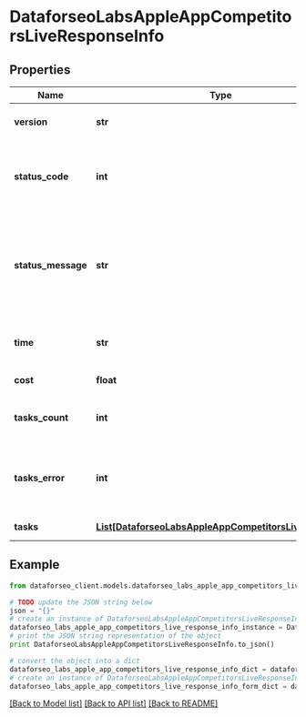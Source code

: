 # DataforseoLabsAppleAppCompetitorsLiveResponseInfo


## Properties

Name | Type | Description | Notes
------------ | ------------- | ------------- | -------------
**version** | **str** | the current version of the API | [optional] 
**status_code** | **int** | general status code you can find the full list of the response codes here | [optional] 
**status_message** | **str** | general informational message you can find the full list of general informational messages here | [optional] 
**time** | **str** | total execution time, seconds | [optional] 
**cost** | **float** | total tasks cost, USD | [optional] 
**tasks_count** | **int** | the number of tasks in the tasks array | [optional] 
**tasks_error** | **int** | the number of tasks in the tasks array returned with an error | [optional] 
**tasks** | [**List[DataforseoLabsAppleAppCompetitorsLiveTaskInfo]**](DataforseoLabsAppleAppCompetitorsLiveTaskInfo.md) | array of tasks | [optional] 

## Example

```python
from dataforseo_client.models.dataforseo_labs_apple_app_competitors_live_response_info import DataforseoLabsAppleAppCompetitorsLiveResponseInfo

# TODO update the JSON string below
json = "{}"
# create an instance of DataforseoLabsAppleAppCompetitorsLiveResponseInfo from a JSON string
dataforseo_labs_apple_app_competitors_live_response_info_instance = DataforseoLabsAppleAppCompetitorsLiveResponseInfo.from_json(json)
# print the JSON string representation of the object
print DataforseoLabsAppleAppCompetitorsLiveResponseInfo.to_json()

# convert the object into a dict
dataforseo_labs_apple_app_competitors_live_response_info_dict = dataforseo_labs_apple_app_competitors_live_response_info_instance.to_dict()
# create an instance of DataforseoLabsAppleAppCompetitorsLiveResponseInfo from a dict
dataforseo_labs_apple_app_competitors_live_response_info_form_dict = dataforseo_labs_apple_app_competitors_live_response_info.from_dict(dataforseo_labs_apple_app_competitors_live_response_info_dict)
```
[[Back to Model list]](../README.md#documentation-for-models) [[Back to API list]](../README.md#documentation-for-api-endpoints) [[Back to README]](../README.md)


